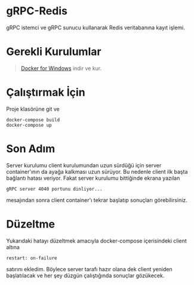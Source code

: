 # gRPC-Redis
gRPC istemci ve gRPC sunucu kullanarak Redis veritabanına kayıt işlemi.

# Gerekli Kurulumlar
> [Docker for Windows](https://docs.docker.com/docker-for-windows/install/) indir ve kur.

# Çalıştırmak İçin
Proje klasörüne git ve
```
docker-compose build
docker-compose up
```
# Son Adım
Server kurulumu client kurulumundan uzun sürdüğü için server container'ının da ayağa kalkması uzun sürüyor. Bu nedenle client ilk başta bağlantı hatası veriyor. Fakat server kurulumu bittiğinde ekrana yazılan
```
gRPC server 4040 portunu dinliyor...
```
mesajından sonra client container'ı tekrar başlatıp sonuçları görebilirsiniz.

# Düzeltme
Yukarıdaki hatayı düzeltmek amacıyla docker-compose içerisindeki client altına 
```
restart: on-failure
```
satırını ekledim. Böylece server tarafı hazır olana dek client yeniden başlatılacak ve her şey düzgün çalıştığında sonuçlar gözükecek.
